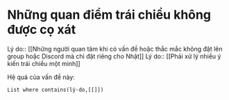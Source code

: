 # Những quan điểm trái chiều không được cọ xát
Lý do:: [[Những người quan tâm khi có vấn đề hoặc thắc mắc không đặt lên group hoặc Discord mà chỉ đặt riêng cho Nhật]]
Lý do:: [[Phải xử lý nhiều ý kiến trái chiều một mình]]

Hệ quả của vấn đề này:
```dataview
List where contains(lý-do,[[]])
```
 
